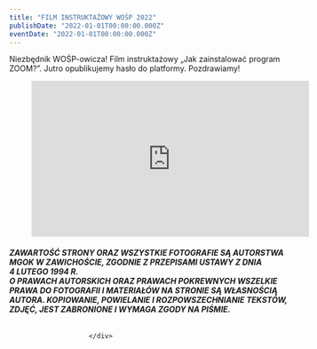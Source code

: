 ```yaml
---
title: "FILM INSTRUKTAŻOWY WOŚP 2022"
publishDate: "2022-01-01T00:00:00.000Z"
eventDate: "2022-01-01T00:00:00.000Z"
---
```


<div class="entry-content">
							
							
<p>Niezbędnik WOŚP-owicza! Film instruktażowy „Jak zainstalować program ZOOM?”. Jutro opublikujemy hasło do platformy. Pozdrawiamy!</p>



<figure class="wp-block-embed is-type-video is-provider-youtube wp-block-embed-youtube wp-embed-aspect-16-9 wp-has-aspect-ratio"><div class="wp-block-embed__wrapper">
<iframe title="Instrukcja aplikacji ZOOM" width="500" height="281" src="https://www.youtube.com/embed/Wt3UCzSWd80?feature=oembed" frameborder="0" allow="accelerometer; autoplay; clipboard-write; encrypted-media; gyroscope; picture-in-picture" allowfullscreen=""></iframe>
</div></figure>



<h6 class="has-text-align-center wp-block-heading" id="zawartosc-strony-oraz-wszystkie-fotografie-sa-autorstwa-mgok-w-zawichoscie-zgodnie-z-przepisami-ustawy-z-dnia-4-lutego-1994-r-o-prawach-autorskich-oraz-prawach-pokrewnych-wszelkie-prawa-do-fotografii-i-materialow-na-stronie-sa-wlasnoscia-autora-kopiowanie-powielanie-i-rozpowszechnianie-tekstow-zdjec-jest-zabronione-i-wymaga-zgody-na-pismie"><strong>Z<em>AWARTOŚĆ STRONY ORAZ WSZYSTKIE FOTOGRAFIE SĄ AUTORSTWA MGOK W ZAWICHOŚCIE, ZGODNIE Z PRZEPISAMI USTAWY Z DNIA&nbsp;</em><br><em>4 LUTEGO 1994 R.<br>O PRAWACH AUTORSKICH ORAZ PRAWACH POKREWNYCH WSZELKIE PRAWA DO FOTOGRAFII I MATERIAŁÓW NA STRONIE SĄ WŁASNOŚCIĄ AUTORA. KOPIOWANIE, POWIELANIE I ROZPOWSZECHNIANIE TEKSTÓW, ZDJĘĆ, JEST ZABRONIONE I WYMAGA ZGODY NA PIŚMIE</em>.</strong></h6>
						
						</div>
